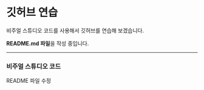 # 깃허브 연습

비주얼 스튜디오 코드를 사용해서 깃허브를 연습해 보겠습니다.



**README.md 파일**을 작성 중입니다.

_____________________________________

### 비주얼 스튜디오 코드

README 파일 수정